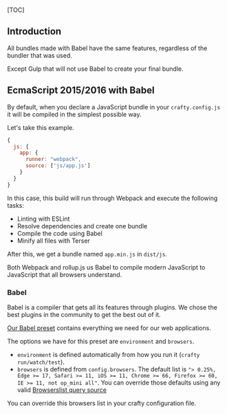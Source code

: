 [TOC]

## Introduction

All bundles made with Babel have the same features, regardless of the bundler that was used.

Except Gulp that will not use Babel to create your final bundle.

## EcmaScript 2015/2016 with Babel

By default, when you declare a JavaScript bundle in your `crafty.config.js` it will be compiled in the simplest possible way.

Let's take this example.

```javascript
{
  js: {
    app: {
      runner: "webpack",
      source: ['js/app.js']
    }
  }
}
```

In this case, this build will run through Webpack and execute the following tasks:

- Linting with ESLint
- Resolve dependencies and create one bundle
- Compile the code using Babel
- Minify all files with Terser

After this, we get a bundle named `app.min.js` in `dist/js`.

Both Webpack and rollup.js us Babel to compile modern JavaScript to JavaScript that all browsers understand.

### Babel

Babel is a compiler that gets all its features through plugins.
We chose the best plugins in the community to get the best out of it.

[Our Babel preset](05_Packages/10_babel-preset-swissquote.md) contains everything we need for our web applications.

The options we have for this preset are `environment` and `browsers`.

- `environment` is defined automatically from how you run it (`crafty run/watch/test`).
- `browsers` is defined from `config.browsers`.
  The default list is `"> 0.25%, Edge >= 17, Safari >= 11, iOS >= 11, Chrome >= 66, Firefox >= 60, IE >= 11, not op_mini all"`.
  You can override those defaults using any valid [Browserslist query source](https://github.com/browserslist/browserslist#queries)

You can override this browsers list in your crafty configuration file.
